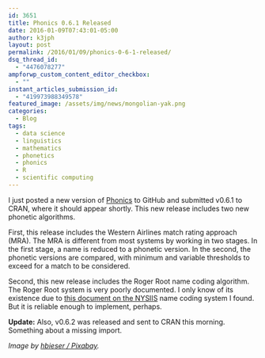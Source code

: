 ```yaml
---
id: 3651
title: Phonics 0.6.1 Released
date: 2016-01-09T07:43:01-05:00
author: k3jph
layout: post
permalink: /2016/01/09/phonics-0-6-1-released/
dsq_thread_id:
  - "4476078277"
ampforwp_custom_content_editor_checkbox:
  - ""
instant_articles_submission_id:
  - "419973988349578"
featured_image: /assets/img/news/mongolian-yak.png
categories:
  - Blog
tags:
  - data science
  - linguistics
  - mathematics
  - phonetics
  - phonics
  - R
  - scientific computing
---
```

I just posted a new version of [Phonics](/software/phonics) to GitHub and submitted v0.6.1 to CRAN, where it should appear shortly.  This new release includes two new phonetic algorithms.

First, this release includes the Western Airlines match rating approach (MRA).  The MRA is different from most systems by working in two stages.  In the first stage, a name is reduced to a phonetic version.  In the second, the phonetic versions are compared, with minimum and variable thresholds to exceed for a match to be considered.

Second, this new release includes the Roger Root name coding algorithm.  The Roger Root system is very poorly documented.  I only know of its existence due to [this document on the NYSIIS](http://naldc.nal.usda.gov/download/27833/PDF) name coding system I found.  But it is reliable enough to implement, perhaps.

**Update:** Also, v0.6.2 was released and sent to CRAN this morning.  Something about a missing import.

_Image by [hbieser / Pixabay](https://pixabay.com/en/mongolia-yak-wild-animal-739809/)._
